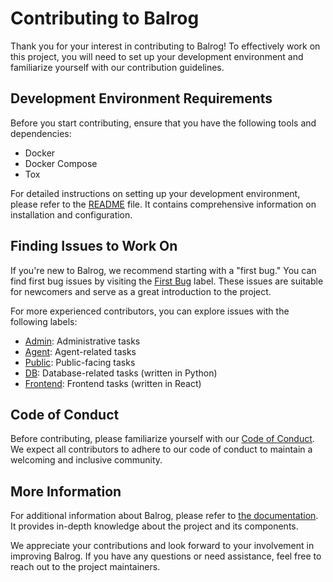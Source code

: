 # Contributing to Balrog

Thank you for your interest in contributing to Balrog! To effectively work on this project, you will need to set up your development environment and familiarize yourself with our contribution guidelines.

## Development Environment Requirements

Before you start contributing, ensure that you have the following tools and dependencies:

- Docker
- Docker Compose
- Tox

For detailed instructions on setting up your development environment, please refer to the [README](https://github.com/mozilla-releng/balrog/blob/master/README.rst) file. It contains comprehensive information on installation and configuration.

## Finding Issues to Work On

If you're new to Balrog, we recommend starting with a "first bug." You can find first bug issues by visiting the [First Bug](https://github.com/mozilla-releng/balrog/issues?q=is%3Aissue+is%3Aopen+label%3Afirst-bug) label. These issues are suitable for newcomers and serve as a great introduction to the project.

For more experienced contributors, you can explore issues with the following labels:

- [Admin](https://github.com/mozilla-releng/balrog/labels/admin): Administrative tasks
- [Agent](https://github.com/mozilla-releng/balrog/labels/agent): Agent-related tasks
- [Public](https://github.com/mozilla-releng/balrog/labels/public): Public-facing tasks
- [DB](https://github.com/mozilla-releng/balrog/labels/db): Database-related tasks (written in Python)
- [Frontend](https://github.com/mozilla-releng/balrog/labels/frontend): Frontend tasks (written in React)

## Code of Conduct

Before contributing, please familiarize yourself with our [Code of Conduct](https://github.com/mozilla-releng/balrog/blob/master/CODE_OF_CONDUCT.md). We expect all contributors to adhere to our code of conduct to maintain a welcoming and inclusive community.

## More Information

For additional information about Balrog, please refer to [the documentation](http://mozilla-balrog.readthedocs.io/en/latest/index.html). It provides in-depth knowledge about the project and its components.

We appreciate your contributions and look forward to your involvement in improving Balrog. If you have any questions or need assistance, feel free to reach out to the project maintainers.
